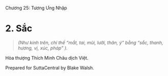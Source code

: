  

Chương 25: Tương Ưng Nhập

# 2\. Sắc

> _(Như kinh trên,_ _chỉ thế “mắt, tai, mũi, lưỡi, thân, ý” bằng “sắc, thanh, hương, vị, xúc, pháp” )._

Hòa thượng Thích Minh Châu dịch Việt.

Prepared for SuttaCentral by Blake Walsh.